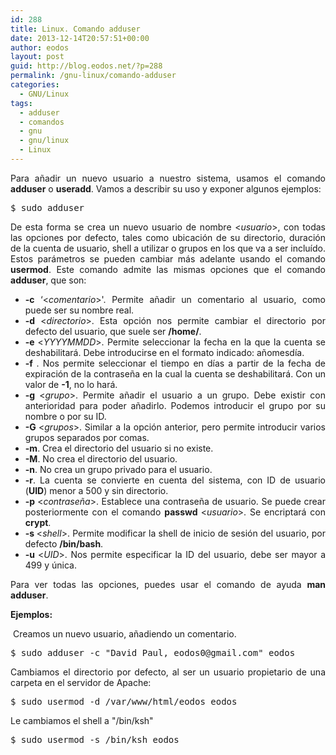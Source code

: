```yaml
---
id: 288
title: Linux. Comando adduser
date: 2013-12-14T20:57:51+00:00
author: eodos
layout: post
guid: http://blog.eodos.net/?p=288
permalink: /gnu-linux/comando-adduser
categories:
  - GNU/Linux
tags:
  - adduser
  - comandos
  - gnu
  - gnu/linux
  - Linux
---
```

<p style="text-align: justify;">
  Para añadir un nuevo usuario a nuestro sistema, usamos el comando <strong>adduser</strong> o <strong>useradd</strong>. Vamos a describir su uso y exponer algunos ejemplos:
</p>

<pre class="lang:sh decode:true">$ sudo adduser <usuario></pre>

<p style="text-align: justify;">
  De esta forma se crea un nuevo usuario de nombre <<em>usuario</em>>, con todas las opciones por defecto, tales como ubicación de su directorio, duración de la cuenta de usuario, shell a utilizar o grupos en los que va a ser incluído. Estos parámetros se pueden cambiar más adelante usando el comando <strong>usermod</strong>. Este comando admite las mismas opciones que el comando <strong>adduser</strong>, que son:
</p>

<ul style="text-align: justify;">
  <li>
    <strong>-c</strong> &#8216;<<em>comentario</em>>'. Permite añadir un comentario al usuario, como puede ser su nombre real.
  </li>
  <li>
    <strong>-d</strong> <<em>directorio</em>>. Esta opción nos permite cambiar el directorio por defecto del usuario, que suele ser <strong>/home/<usuario></strong>.
  </li>
  <li>
    <strong>-e </strong><<em>YYYYMMDD</em>>. Permite seleccionar la fecha en la que la cuenta se deshabilitará. Debe introducirse en el formato indicado: añomesdía.
  </li>
  <li>
    <strong>-f </strong><días>. Nos permite seleccionar el tiempo en días a partir de la fecha de expiración de la contraseña en la cual la cuenta se deshabilitará. Con un valor de <strong>-1</strong>, no lo hará.
  </li>
  <li>
    <strong>-g </strong><<em>grupo</em>>. Permite añadir el usuario a un grupo. Debe existir con anterioridad para poder añadirlo. Podemos introducir el grupo por su nombre o por su ID.
  </li>
  <li>
    <strong>-G </strong><<em>grupos</em>>. Similar a la opción anterior, pero permite introducir varios grupos separados por comas.
  </li>
  <li>
    <strong>-m</strong>. Crea el directorio del usuario si no existe.
  </li>
  <li>
    <strong>-M</strong>. No crea el directorio del usuario.
  </li>
  <li>
    <strong>-n</strong>. No crea un grupo privado para el usuario.
  </li>
  <li>
    <strong>-r</strong>. La cuenta se convierte en cuenta del sistema, con ID de usuario (<strong>UID</strong>) menor a 500 y sin directorio.
  </li>
  <li>
    <strong>-p </strong><<em>contraseña</em>>. Establece una contraseña de usuario. Se puede crear posteriormente con el comando <strong>passwd </strong><<em>usuario</em>>. Se encriptará con <strong>crypt</strong>.
  </li>
  <li>
    <strong>-s </strong><<em>shell</em>>. Permite modificar la shell de inicio de sesión del usuario, por defecto <strong>/bin/bash</strong>.
  </li>
  <li>
    <strong>-u </strong><<em>UID</em>>. Nos permite especificar la ID del usuario, debe ser mayor a 499 y única.
  </li>
</ul>

<p style="text-align: justify;">
  Para ver todas las opciones, puedes usar el comando de ayuda <strong>man adduser</strong>.
</p>

<p style="text-align: justify;">
  <strong>Ejemplos:</strong>
</p>

<p style="text-align: justify;">
   Creamos un nuevo usuario, añadiendo un comentario.
</p>

<pre class="lang:sh decode:true">$ sudo adduser -c "David Paul, eodos0@gmail.com" eodos</pre>

<p style="text-align: justify;">
  Cambiamos el directorio por defecto, al ser un usuario propietario de una carpeta en el servidor de Apache:
</p>

<pre class="">$ sudo usermod -d /var/www/html/eodos eodos</pre>

<p style="text-align: justify;">
  Le cambiamos el shell a "/bin/ksh"
</p>

<pre class="">$ sudo usermod -s /bin/ksh eodos</pre>